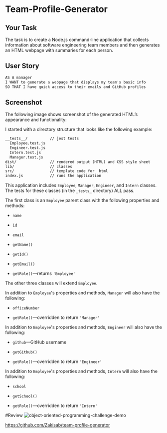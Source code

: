 
# Team-Profile-Generator
## Your Task
The task is to create a Node.js command-line application that collects information about software engineering team members and then generates an HTML webpage with summaries for each person.

## User Story

```md
AS A manager
I WANT to generate a webpage that displays my team's basic info
SO THAT I have quick access to their emails and GitHub profiles
```
## Screenshot

The following image shows screenshot of the generated HTML’s appearance and functionality:



I started with a directory structure that looks like the following example:


```md
__tests__/			// jest tests
  Employee.test.js
  Engineer.test.js
  Intern.test.js
  Manager.test.js
dist/               // rendered output (HTML) and CSS style sheet
lib/				// classes
src/				// template code for  html
index.js			// runs the application
```

This application includes `Employee`, `Manager`, `Engineer`, and `Intern` classes. The tests for these classes (in the `_tests_` directory) ALL pass.

The first class is an `Employee` parent class with the following properties and methods:


* `name`

* `id`

* `email`

* `getName()`

* `getId()`

* `getEmail()`

* `getRole()`&mdash;returns `'Employee'`

The other three classes will extend `Employee`.

In addition to `Employee`'s properties and methods, `Manager` will also have the following:

* `officeNumber`

* `getRole()`&mdash;overridden to return `'Manager'`

In addition to `Employee`'s properties and methods, `Engineer` will also have the following:

* `github`&mdash;GitHub username

* `getGithub()`

* `getRole()`&mdash;overridden to return `'Engineer'`

In addition to `Employee`'s properties and methods, `Intern` will also have the following:

* `school`

* `getSchool()`

* `getRole()`&mdash;overridden to return `'Intern'`

#Review
![object-oriented-programming-challenge-demo](https://user-images.githubusercontent.com/118730175/227416481-a6b1906d-c5fe-4ae1-a5b5-90478678eeda.jpg)
 
https://github.com/Zakisab/team-profile-generator

